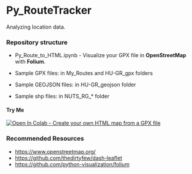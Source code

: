 # Py_RouteTracker

Analyzing location data.
### Repository structure


* Py_Route_to_HTML.ipynb - Visualize your GPX file in **OpenStreetMap** with **Folium**.

* Sample GPX files: in My_Routes and HU-GR_gpx folders
* Sample GEOJSON files: in HU-GR_geojson folder
* Sample shp files: in NUTS_RG_* folder

#### Try Me

<a 
 href="https://colab.research.google.com/github/JAlcocerT/Py_RouteTracker/blob/main/Py_Route_to_HTML.ipynb"
 target="_parent">
<img 
 src="https://colab.research.google.com/assets/colab-badge.svg"
alt="Open In Colab - Create your own HTML map from a GPX file"/>
</a>

### Recommended Resources

* <https://www.openstreetmap.org/>
* <https://github.com/thedirtyfew/dash-leaflet>
* <https://github.com/python-visualization/folium>